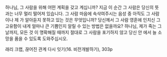 하나님, 그 사람을 위해 어떤 계획을 갖고 계십니까? 지금 이 순간 그 사람은 당신의 뜻과는 너무 멀리 떨어져 있습니다.
그 사람 마음에 속삭여주시는 음성 중 아직도 그 사람이나 제 가 알아듣지 못하고 있는 것은 무엇입니까? 당신께서 그 사람 영혼에 인치신 그 고유함이 내게 얼마나 큰 기쁨인지 알릴 수 있는 방법은 없을까요? 하나님, 제가 죽는 그 날까지, 모든 것 이 명확해질 때까지 절대로 그 사람을 포기하지 않고 당신 안 에서 늘 소망을 품을 수 있도록 도와주십시오.

래리 크랩, 끊어진 관계 다시 잇기(16. 비전개발하기), 303p 